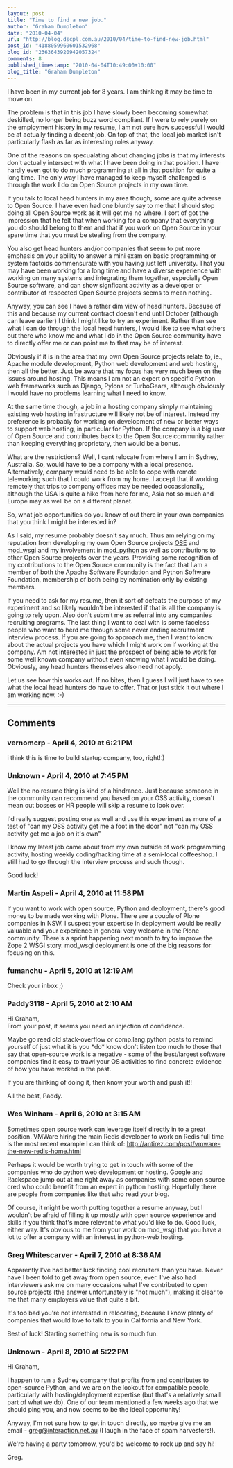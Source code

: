 ```yaml
---
layout: post
title: "Time to find a new job."
author: "Graham Dumpleton"
date: "2010-04-04"
url: "http://blog.dscpl.com.au/2010/04/time-to-find-new-job.html"
post_id: "4188059960601532968"
blog_id: "2363643920942057324"
comments: 8
published_timestamp: "2010-04-04T10:49:00+10:00"
blog_title: "Graham Dumpleton"
---
```


I have been in my current job for 8 years. I am thinking it may be time to move on.

  


The problem is that in this job I have slowly been becoming somewhat deskilled, no longer being buzz word compliant. If I were to rely purely on the employment history in my resume, I am not sure how successful I would be at actually finding a decent job. On top of that, the local job market isn't particularly flash as far as interesting roles anyway.

  


One of the reasons on specualating about changing jobs is that my interests don't actually intersect with what I have been doing in that position. I have hardly even got to do much programming at all in that position for quite a long time. The only way I have managed to keep myself challenged is through the work I do on Open Source projects in my own time.

  


If you talk to local head hunters in my area though, some are quite adverse to Open Source. I have even had one bluntly say to me that I should stop doing all Open Source work as it will get me no where. I sort of got the impression that he felt that when working for a company that everything you do should belong to them and that if you work on Open Source in your spare time that you must be stealing from the company.

  


You also get head hunters and/or companies that seem to put more emphasis on your ability to answer a mini exam on basic programming or system factoids commensurate with you having just left university. That you may have been working for a long time and have a diverse experience with working on many systems and integrating them together, especially Open Source software, and can show signficant activity as a developer or contributor of respected Open Source projects seems to mean nothing.

  


Anyway, you can see I have a rather dim view of head hunters. Because of this and because my current contract doesn't end until October \(although can leave earlier\) I think I might like to try an experiment. Rather than see what I can do through the local head hunters, I would like to see what others out there who know me and what I do in the Open Source community have to directly offer me or can point me to that may be of interest.

  


Obviously if it is in the area that my own Open Source projects relate to, ie., Apache module development, Python web development and web hosting, then all the better. Just be aware that my focus has very much been on the issues around hosting. This means I am not an expert on specific Python web frameworks such as Django, Pylons or TurboGears, although obviously I would have no problems learning what I need to know.

  


At the same time though, a job in a hosting company simply maintaining existing web hosting infrastructure will likely not be of interest. Instead my preference is probably for working on development of new or better ways to support web hosting, in particular for Python. If the company is a big user of Open Source and contributes back to the Open Source community rather than keeping everything proprietary, then would be a bonus.

  


What are the restrictions? Well, I cant relocate from where I am in Sydney, Australia. So, would have to be a company with a local presence. Alternatively, company would need to be able to cope with remote teleworking such that I could work from my home. I accept that if working remotely that trips to company offices may be needed occassionally, although the USA is quite a hike from here for me, Asia not so much and Europe may as well be on a different planet.

  


So, what job opportunities do you know of out there in your own companies that you think I might be interested in?

  


As I said, my resume probably doesn't say much. Thus am relying on my reputation from developing my own Open Source projects [OSE](http://ose.sourceforge.net/) and [mod\_wsgi](http://www.modwsgi.org/) and my involvement in [mod\_python](http://www.modpython.org/) as well as contributions to other Open Source projects over the years. Providing some recognition of my contributions to the Open Source community is the fact that I am a member of both the Apache Software Foundation and Python Software Foundation, membership of both being by nomination only by existing members.

  


If you need to ask for my resume, then it sort of defeats the purpose of my experiment and so likely wouldn't be interested if that is all the company is going to rely upon. Also don't submit me as referral into any companies recruiting programs. The last thing I want to deal with is some faceless people who want to herd me through some never ending recruitment interview process. If you are going to approach me, then I want to know about the actual projects you have which I might work on if working at the company. Am not interested in just the prospect of being able to work for some well known company without even knowing what I would be doing. Obviously, any head hunters themselves also need not apply.

  


Let us see how this works out. If no bites, then I guess I will just have to see what the local head hunters do have to offer. That or just stick it out where I am working now. :-\)

---

## Comments

### vernomcrp - April 4, 2010 at 6:21 PM

i think this is time to build startup company, too, right\!:\)

### Unknown - April 4, 2010 at 7:45 PM

Well the no resume thing is kind of a hindrance. Just because someone in the community can recommend you based on your OSS activity, doesn't mean out bosses or HR people will skip a resume to look over.   
  
I'd really suggest posting one as well and use this experiment as more of a test of "can my OSS activity get me a foot in the door" not "can my OSS activity get me a job on it's own"  
  
I know my latest job came about from my own outside of work programming activity, hosting weekly coding/hacking time at a semi-local coffeeshop. I still had to go through the interview process and such though.   
  
Good luck\!

### Martin Aspeli - April 4, 2010 at 11:58 PM

If you want to work with open source, Python and deployment, there's good money to be made working with Plone. There are a couple of Plone companies in NSW. I suspect your expertise in deployment would be really valuable and your experience in general very welcome in the Plone community. There's a sprint happening next month to try to improve the Zope 2 WSGI story. mod\_wsgi deployment is one of the big reasons for focusing on this.

### fumanchu - April 5, 2010 at 12:19 AM

Check your inbox ;\)

### Paddy3118 - April 5, 2010 at 2:10 AM

Hi Graham,  
From your post, it seems you need an injection of confidence.  
  
Maybe go read old stack-overflow or comp.lang.python posts to remind yourself of just what it is you \*do\* know don't listen too much to those that say that open-source work is a negative - some of the best/largest software companies find it easy to trawl your OS activities to find concrete evidence of how you have worked in the past.   
  
If you are thinking of doing it, then know your worth and push it\!\!  
  
All the best, Paddy.

### Wes Winham - April 6, 2010 at 3:15 AM

Sometimes open source work can leverage itself directly in to a great position. VMWare hiring the main Redis developer to work on Redis full time is the most recent example I can think of: http://antirez.com/post/vmware-the-new-redis-home.html  
  
Perhaps it would be worth trying to get in touch with some of the companies who do python web development or hosting. Google and Rackspace jump out at me right away as companies with some open source cred who could benefit from an expert in python hosting. Hopefully there are people from companies like that who read your blog.  
  
Of course, it might be worth putting together a resume anyway, but I wouldn't be afraid of filling it up mostly with open source experience and skills if you think that's more relevant to what you'd like to do. Good luck, either way. It's obvious to me from your work on mod\_wsgi that you have a lot to offer a company with an interest in python-web hosting.

### Greg Whitescarver - April 7, 2010 at 8:36 AM

Apparently I've had better luck finding cool recruiters than you have. Never have I been told to get away from open source, ever. I've also had interviewers ask me on many occasions what I've contributed to open source projects \(the answer unfortunately is "not much"\), making it clear to me that many employers value that quite a bit.  
  
It's too bad you're not interested in relocating, because I know plenty of companies that would love to talk to you in California and New York.  
  
Best of luck\! Starting something new is so much fun.

### Unknown - April 8, 2010 at 5:22 PM

Hi Graham,  
  
I happen to run a Sydney company that profits from and contributes to open-source Python, and we are on the lookout for compatible people, particularly with hosting/deployment expertise \(but that's a relatively small part of what we do\). One of our team mentioned a few weeks ago that we should ping you, and now seems to be the ideal opportunity\!  
  
Anyway, I'm not sure how to get in touch directly, so maybe give me an email - greg@interaction.net.au \(I laugh in the face of spam harvesters\!\).  
  
We're having a party tomorrow, you'd be welcome to rock up and say hi\!  
  
Greg.

